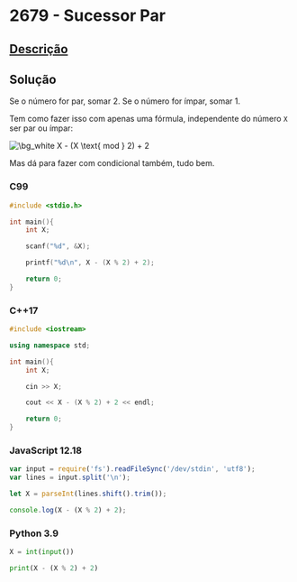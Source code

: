 # 2679 - Sucessor Par

## [Descrição](https://www.beecrowd.com.br/judge/pt/problems/view/2679)

## Solução

Se o número for par, somar 2. Se o número for ímpar, somar 1.

Tem como fazer isso com apenas uma fórmula, independente do número `X` ser par ou ímpar:

<img src="https://latex.codecogs.com/png.image?\dpi{110}&space;\bg_white&space;
X&space;-&space;(X&space;\text{&space;mod&space;}&space;2)&space;+&space;2" title="\bg_white 
X - (X \text{ mod } 2) + 2" />

Mas dá para fazer com condicional também, tudo bem.

### C99
```c
#include <stdio.h>

int main(){
    int X;

    scanf("%d", &X);

    printf("%d\n", X - (X % 2) + 2);

    return 0;
}
```

### C++17
```cpp
#include <iostream>

using namespace std;

int main(){
    int X;

    cin >> X;

    cout << X - (X % 2) + 2 << endl;

    return 0;
}
```

### JavaScript 12.18
```javascript
var input = require('fs').readFileSync('/dev/stdin', 'utf8');
var lines = input.split('\n');

let X = parseInt(lines.shift().trim());

console.log(X - (X % 2) + 2);
```

### Python 3.9
```python
X = int(input())

print(X - (X % 2) + 2)
```